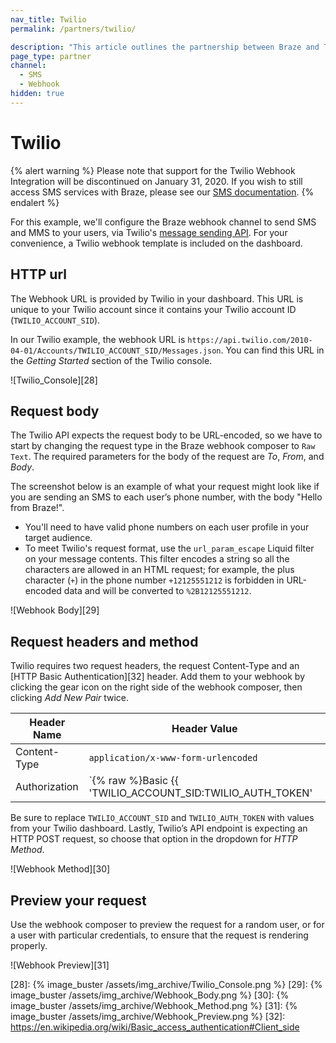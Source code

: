 ```yaml
---
nav_title: Twilio
permalink: /partners/twilio/

description: "This article outlines the partnership between Braze and Twilio."
page_type: partner
channel: 
  - SMS
  - Webhook
hidden: true
---
```


# Twilio

{% alert warning %}
Please note that support for the Twilio Webhook Integration will be discontinued on January 31, 2020. If you wish to still access SMS services with Braze, please see our [SMS documentation]({{site.baseurl}}/user_guide/message_building_by_channel/sms/). 
{% endalert %}

For this example, we'll configure the Braze webhook channel to send SMS and MMS to your users, via Twilio's [message sending API][20]. For your convenience, a Twilio webhook template is included on the dashboard.

## HTTP url

The Webhook URL is provided by Twilio in your dashboard. This URL is unique to your Twilio account since it contains your Twilio account ID (`TWILIO_ACCOUNT_SID`).

In our Twilio example, the webhook URL is `https://api.twilio.com/2010-04-01/Accounts/TWILIO_ACCOUNT_SID/Messages.json`. You can find this URL in the *Getting Started* section of the Twilio console.

![Twilio_Console][28]

## Request body

The Twilio API expects the request body to be URL-encoded, so we have to start by changing the request type in the Braze webhook composer to `Raw Text`. The required parameters for the body of the request are *To*, *From*, and *Body*.

The screenshot below is an example of what your request might look like if you are sending an SMS to each user’s phone number, with the body "Hello from Braze!".

- You'll need to have valid phone numbers on each user profile in your target audience.
- To meet Twilio's request format, use the `url_param_escape` Liquid filter on your message contents. This filter encodes a string so all the characters are allowed in an HTML request; for example, the plus character (`+`) in the phone number `+12125551212` is forbidden in URL-encoded data and will be converted to `%2B12125551212`.

![Webhook Body][29]

## Request headers and method

Twilio requires two request headers, the request Content-Type and an [HTTP Basic Authentication][32] header. Add them to your webhook by clicking the gear icon on the right side of the webhook composer, then clicking *Add New Pair* twice.

Header Name | Header Value
--- | ---
Content-Type | `application/x-www-form-urlencoded`
Authorization | `{% raw %}Basic {{ 'TWILIO_ACCOUNT_SID:TWILIO_AUTH_TOKEN' | base64_encode }}{% endraw %}`

Be sure to replace `TWILIO_ACCOUNT_SID` and `TWILIO_AUTH_TOKEN` with values from your Twilio dashboard. Lastly, Twilio’s API endpoint is expecting an HTTP POST request, so choose that option in the dropdown for *HTTP Method*.

![Webhook Method][30]

## Preview your request

Use the webhook composer to preview the request for a random user, or for a user with particular credentials, to ensure that the request is rendering properly.

![Webhook Preview][31]

[20]: https://www.twilio.com/docs/api/rest/sending-messages
[28]: {% image_buster /assets/img_archive/Twilio_Console.png %}
[29]: {% image_buster /assets/img_archive/Webhook_Body.png %}
[30]: {% image_buster /assets/img_archive/Webhook_Method.png %}
[31]: {% image_buster /assets/img_archive/Webhook_Preview.png %}
[32]: https://en.wikipedia.org/wiki/Basic_access_authentication#Client_side
